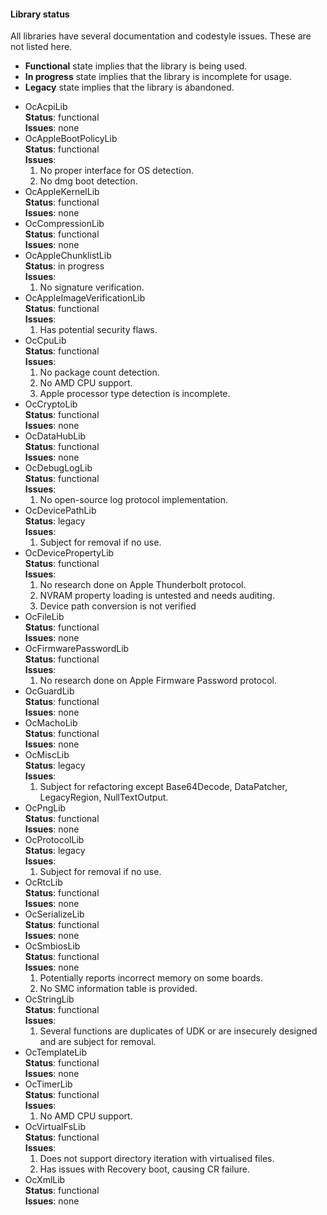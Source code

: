 #### Library status

All libraries have several documentation and codestyle issues. These are not
listed here.

- **Functional** state implies that the library is being used.
- **In progress** state implies that the library is incomplete for usage.
- **Legacy** state implies that the library is abandoned.


* OcAcpiLib  
    **Status**: functional  
    **Issues**: none
* OcAppleBootPolicyLib  
    **Status**: functional  
    **Issues**:
    1. No proper interface for OS detection.
    1. No dmg boot detection.
* OcAppleKernelLib  
    **Status**: functional  
    **Issues**: none
* OcCompressionLib  
    **Status**: functional  
    **Issues**: none
* OcAppleChunklistLib  
    **Status**: in progress  
    **Issues**:
    1. No signature verification.
* OcAppleImageVerificationLib  
    **Status**: functional  
    **Issues**:
    1. Has potential security flaws.
* OcCpuLib  
    **Status**: functional  
    **Issues**:
    1. No package count detection.
    1. No AMD CPU support.
    1. Apple processor type detection is incomplete.
* OcCryptoLib  
    **Status**: functional  
    **Issues**: none
* OcDataHubLib  
    **Status**: functional  
    **Issues**: none
* OcDebugLogLib  
    **Status**: functional  
    **Issues**:
    1. No open-source log protocol implementation.
* OcDevicePathLib  
    **Status**: legacy  
    **Issues**:
    1. Subject for removal if no use.
* OcDevicePropertyLib  
    **Status**: functional  
    **Issues**:
    1. No research done on Apple Thunderbolt protocol.
    1. NVRAM property loading is untested and needs auditing.
    1. Device path conversion is not verified
* OcFileLib  
    **Status**: functional  
    **Issues**: none
* OcFirmwarePasswordLib  
    **Status**: functional  
    **Issues**:
    1. No research done on Apple Firmware Password protocol.
* OcGuardLib  
    **Status**: functional  
    **Issues**: none
* OcMachoLib  
    **Status**: functional  
    **Issues**: none
* OcMiscLib  
    **Status**: legacy  
    **Issues**:
    1. Subject for refactoring except Base64Decode, DataPatcher, LegacyRegion, NullTextOutput.
* OcPngLib  
    **Status**: functional  
    **Issues**: none
* OcProtocolLib  
    **Status**: legacy  
    **Issues**:
    1. Subject for removal if no use.
* OcRtcLib  
    **Status**: functional  
    **Issues**: none
* OcSerializeLib  
    **Status**: functional  
    **Issues**: none
* OcSmbiosLib  
    **Status**: functional  
    **Issues**: none
    1. Potentially reports incorrect memory on some boards.
    1. No SMC information table is provided.
* OcStringLib  
    **Status**: functional  
    **Issues**:
    1. Several functions are duplicates of UDK or are insecurely designed and are subject for removal.
* OcTemplateLib  
    **Status**: functional  
    **Issues**: none
* OcTimerLib  
    **Status**: functional  
    **Issues**:
    1. No AMD CPU support.
* OcVirtualFsLib  
    **Status**: functional  
    **Issues**:
    1. Does not support directory iteration with virtualised files.
    1. Has issues with Recovery boot, causing CR failure.
* OcXmlLib  
    **Status**: functional  
    **Issues**: none
